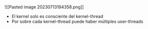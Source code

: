 ![[Pasted image 20230713194358.png]]

* El kernel solo es consciente del kernel-thread
* Por sobre cada kernel-thread puede haber múltiples user-threads